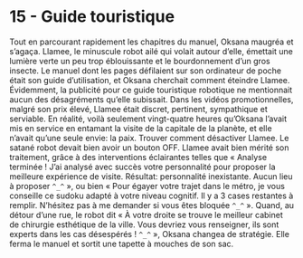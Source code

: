 # 15 - Guide touristique

Tout en parcourant rapidement les chapitres du manuel, Oksana maugréa et
s’agaça. Llamee, le minuscule robot ailé qui volait autour d’elle, émettait une
lumière verte un peu trop éblouissante et le bourdonnement d’un gros insecte.
Le manuel dont les pages défilaient sur son ordinateur de poche était son guide
d’utilisation, et Oksana cherchait comment éteindre Llamee. Évidemment, la
publicité pour ce guide touristique robotique ne mentionnait aucun des
désagréments qu’elle subissait. Dans les vidéos promotionnelles, malgré son
prix élevé, Llamee était discret, pertinent, sympathique et serviable. En
réalité, voilà seulement vingt-quatre heures qu’Oksana l’avait mis en service
en entamant la visite de la capitale de la planète, et elle n’avait qu’une
seule envie: la paix. Trouver comment désactiver Llamee. Le satané robot devait
bien avoir un bouton OFF. Llamee avait bien mérité son traitement, grâce à des
interventions éclairantes telles que « Analyse terminée ! J’ai analysé avec
succès votre personnalité pour proposer la meilleure expérience de visite.
Résultat: personnalité inexistante. Aucun lieu à proposer `^_^` », ou bien
« Pour égayer votre trajet dans le métro, je vous conseille ce sudoku adapté à
votre niveau cognitif. Il y a 3 cases restantes à remplir. N’hésitez pas à me
demander si vous êtes bloquée `^_^` ». Quand, au détour d’une rue, le robot dit
« À votre droite se trouve le meilleur cabinet de chirurgie esthétique de la
ville. Vous devriez vous renseigner, ils sont experts dans les cas désespérés !
`^_^` », Oksana changea de stratégie. Elle ferma le manuel et sortit une
tapette à mouches de son sac.
